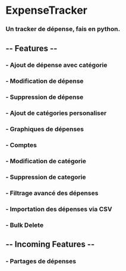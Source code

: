 # ExpenseTracker

### Un tracker de dépense, fais en python.

## -- Features --

### - Ajout de dépense avec catégorie

### - Modification de dépense

### - Suppression de dépense

### - Ajout de catégories personaliser

### - Graphiques de dépenses

### - Comptes

### - Modification de catégorie

### - Suppression de categorie

### - Filtrage avancé des dépenses

### - Importation des dépenses via CSV

### - Bulk Delete

## -- Incoming Features --

### - Partages de dépenses